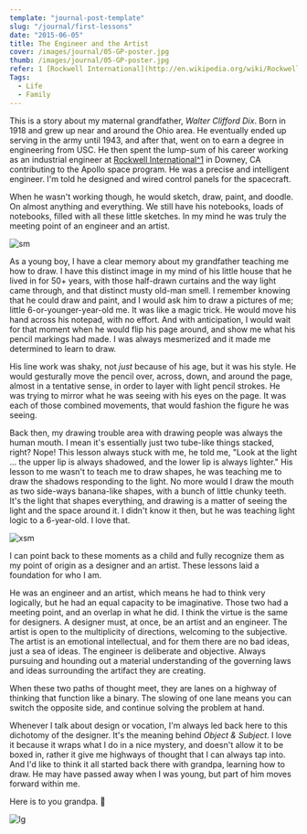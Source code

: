```yaml
---
template: "journal-post-template"
slug: "/journal/first-lessons"
date: "2015-06-05"
title: The Engineer and the Artist
cover: /images/journal/05-GP-poster.jpg
thumb: /images/journal/05-GP-poster.jpg
refer: 1 [Rockwell International](http://en.wikipedia.org/wiki/Rockwell_International)
Tags:
  - Life
  - Family
---
```


This is a story about my maternal grandfather, _Walter Clifford Dix_. Born in 1918 and grew up near and around the Ohio area. He eventually ended up serving in the army until 1943, and after that, went on to earn a degree in engineering from USC. He then spent the lump-sum of his career working as an industrial engineer at [Rockwell International^1](#refer) in Downey, CA contributing to the Apollo space program. He was a precise and intelligent engineer. I'm told he designed and wired control panels for the spacecraft.

When he wasn't working though, he would sketch, draw, paint, and doodle. On almost anything and everything. We still have his notebooks, loads of notebooks, filled with all these little sketches. In my mind he was truly the meeting point of an engineer and an artist.

![sm](/images/journal/notebook.jpg)

As a young boy, I have a clear memory about my grandfather teaching me how to draw. I have this distinct image in my mind of his little house that he lived in for 50+ years, with those half-drawn curtains and the way light came through, and that distinct musty old-man smell. I remember knowing that he could draw and paint, and I would ask him to draw a pictures of me; little 6-or-younger-year-old me. It was like a magic trick. He would move his hand across his notepad, with no effort. And with anticipation, I would wait for that moment when he would flip his page around, and show me what his pencil markings had made. I was always mesmerized and it made me determined to learn to draw.

His line work was shaky, not _just_ because of his age, but it was his style. He would gesturally move the pencil over, across, down, and around the page, almost in a tentative sense, in order to layer with light pencil strokes. He was trying to mirror what he was seeing with his eyes on the page. It was each of those combined movements, that would fashion the figure he was seeing.

Back then, my drawing trouble area with drawing people was always the human mouth. I mean it's essentially just two tube-like things stacked, right? Nope! This lesson always stuck with me, he told me, "Look at the light ... the upper lip is always shadowed, and the lower lip is always lighter." His lesson to me wasn't to teach me to draw shapes, he was teaching me to draw the shadows responding to the light. No more would I draw the mouth as two side-ways banana-like shapes, with a bunch of little chunky teeth. It's the light that shapes everything, and drawing is a matter of seeing the light and the space around it. I didn't know it then, but he was teaching light logic to a 6-year-old. I love that.

![xsm](/images/journal/apollo-img.png)

I can point back to these moments as a child and fully recognize them as my point of origin as a designer and an artist. These lessons laid a foundation for who I am.

He was an engineer and an artist, which means he had to think very logically, but he had an equal capacity to be imaginative. Those two had a meeting point, and an overlap in what he did. I think the virtue is the same for designers. A designer must, at once, be an artist and an engineer. The artist is open to the multiplicity of directions, welcoming to the subjective. The artist is an emotional intellectual, and for them there are no bad ideas, just a sea of ideas. The engineer is deliberate and objective. Always pursuing and hounding out a material understanding of the governing laws and ideas surrounding the artifact they are creating.

When these two paths of thought meet, they are lanes on a highway of thinking that function like a binary. The slowing of one lane means you can switch the opposite side, and continue solving the problem at hand.

Whenever I talk about design or vocation, I'm always led back here to this dichotomy of the designer. It's the meaning behind _Object & Subject_. I love it because it wraps what I do in a nice mystery, and doesn't allow it to be boxed in, rather it give me highways of thought that I can always tap into. And I'd like to think it all started back there with grandpa, learning how to draw. He may have passed away when I was young, but part of him moves forward within me.

Here is to you grandpa. 🍻

![lg](/images/journal/05-GP-poster.jpg)
